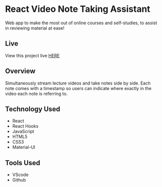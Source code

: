 # React Video Note Taking Assistant

Web app to make the most out of online courses and self-studies, to assist in reviewing material at ease!
                        
## Live
View this project live [HERE](https://react-money-expense-tracker.netlify.app/)

## Overview

Simultaneously stream lecture videos and take notes side by side. Each note comes with a timestamp so users
can indicate where exactly in the video each note is referring to. 

## Technology Used

* React
* React Hooks
* JavaScript
* HTML5
* CSS3
* Material-UI


## Tools Used

* VScode
* Github

